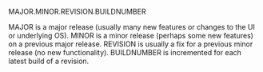 MAJOR.MINOR.REVISION.BUILDNUMBER 

MAJOR is a major release (usually many new features or changes to the UI or underlying OS).
MINOR is a minor release (perhaps some new features) on a previous major release.
REVISION is usually a fix for a previous minor release (no new functionality).
BUILDNUMBER is incremented for each latest build of a revision.
